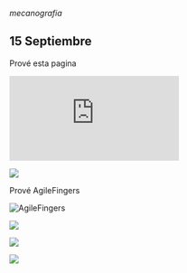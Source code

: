 *mecanografia*

## 15 Septiembre

Prové esta pagina

![EnseLang](https://games.sense-lang.org/type4life/ES.php?key=spanish)

![](https://games.sense-lang.org/type4life/assets/images/uis/menuBG.png)

Prové AgileFingers

![AgileFingers](https://agilefingers.com/es/textos/texto-ejemplo)

![](https://agilefingers.com/static/img/cable-1920.png)

![](file:///home/auxiliarinformatica/Im%C3%A1genes/Captura%20de%20pantalla%20de%202021-09-15%2012-10-11.png)
  
  ![](https://agilefingers.com/static/img/main-notebook.svg)
